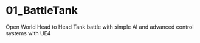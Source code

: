# 01_BattleTank
Open World Head to Head Tank battle with simple AI and advanced control systems with UE4
